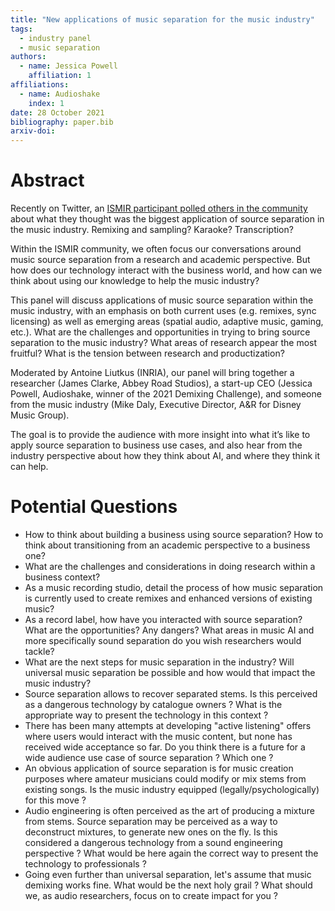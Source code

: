 ```yaml
---
title: "New applications of music separation for the music industry"
tags:
  - industry panel
  - music separation
authors:
  - name: Jessica Powell
    affiliation: 1
affiliations:
  - name: Audioshake
    index: 1
date: 28 October 2021
bibliography: paper.bib
arxiv-doi:
---
```


# Abstract

Recently on Twitter, an [ISMIR participant polled others in the community](https://twitter.com/csteinmetz1/status/1446384582576779282) about what they thought was the biggest application of source separation in the music industry. Remixing and sampling? Karaoke? Transcription?

Within the ISMIR community, we often focus our conversations around music source separation from a research and academic perspective. But how does our technology interact with the business world, and how can we think about using our knowledge to help the music industry?

This panel will discuss applications of music source separation within the music industry, with an emphasis on both current uses (e.g. remixes, sync licensing) as well as emerging areas (spatial audio, adaptive music, gaming, etc.). What are the challenges and opportunities in trying to bring source separation to the music industry? What areas of research appear the most fruitful? What is the tension between research and productization?

Moderated by Antoine Liutkus (INRIA), our panel will bring together a researcher (James Clarke, Abbey Road Studios), a start-up CEO (Jessica Powell, Audioshake, winner of the 2021 Demixing Challenge), and someone from the music industry (Mike Daly, Executive Director, A&R for Disney Music Group).

The goal is to provide the audience with more insight into what it’s like to apply source separation to business use cases, and also hear from the industry perspective about how they think about AI, and where they think it can help.

# Potential Questions

- How to think about building a business using source separation? How to think about transitioning from an academic perspective to a business one?
- What are the challenges and considerations in doing research within a business context?
- As a music recording studio, detail the process of how music separation is currently used to create remixes and enhanced versions of existing music?
- As a record label, how have you interacted with source separation? What are the opportunities? Any dangers? What areas in music AI and more specifically sound separation do you wish researchers would tackle?
- What are the next steps for music separation in the industry? Will universal music separation be possible and how would that impact the music industry?
- Source separation allows to recover separated stems. Is this perceived as a dangerous technology by catalogue owners ? What is the appropriate way to present the technology in this context ?
- There has been many attempts at developing "active listening" offers where users would interact with the music content, but none has received wide acceptance so far. Do you think there is a future for a wide audience use case of source separation ? Which one ?
- An obvious application of source separation is for music creation purposes where amateur musicians could modify or mix stems from existing songs. Is the music industry equipped (legally/psychologically) for this move ?
- Audio engineering is often perceived as the art of producing a mixture from stems. Source separation may be perceived as a way to deconstruct mixtures, to generate new ones on the fly. Is this considered a dangerous technology from a sound engineering perspective ? What would be here again the correct way to present the technology to professionals ?
- Going even further than universal separation, let's assume that music demixing works fine. What would be the next holy grail ? What should we, as audio researchers, focus on to create impact for you ?

